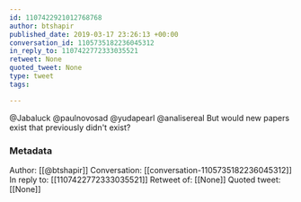 ```yaml
---
id: 1107422921012768768
author: btshapir
published_date: 2019-03-17 23:26:13 +00:00
conversation_id: 1105735182236045312
in_reply_to: 1107422772333035521
retweet: None
quoted_tweet: None
type: tweet
tags:

---
```


@Jabaluck @paulnovosad @yudapearl @analisereal But would new papers exist that previously didn't exist?

### Metadata

Author: [[@btshapir]]
Conversation: [[conversation-1105735182236045312]]
In reply to: [[1107422772333035521]]
Retweet of: [[None]]
Quoted tweet: [[None]]
